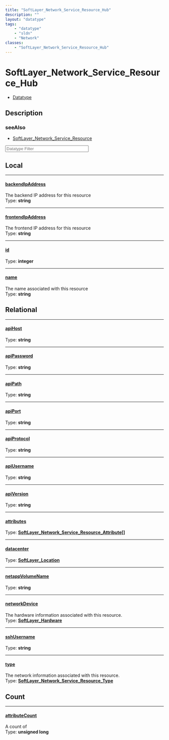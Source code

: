 ```yaml
---
title: "SoftLayer_Network_Service_Resource_Hub"
description: ""
layout: "datatype"
tags:
    - "datatype"
    - "sldn"
    - "Network"
classes:
    - "SoftLayer_Network_Service_Resource_Hub"
---
```


# SoftLayer_Network_Service_Resource_Hub
<div id='service-datatype'>
    <ul id='sldn-reference-tabs'>
        <li id='datatype'> <a href='/reference/datatypes/SoftLayer_Network_Service_Resource_Hub' >Datatype</a></li>
    </ul>
</div>

## Description 




### seeAlso

* [SoftLayer_Network_Service_Resource](/reference/datatypes/SoftLayer_Network_Service_Resource )




<!-- Filer BEGIN -->
<div class="view-filters">
        <div class="clearfix">
            <div class="search-input-box">
                <input placeholder="Datatype Filter" onkeyup="titleSearch(inputId='prop-input', divId='properties', elementClass='prop-row')" 
                    type="text" id="prop-input" value="" size="30" maxlength="128" class="form-text">
            </div>
        </div>
</div>
<!-- Filer END -->

<div id="properties" class="content">
<div id="localProperties" class="prop-content" >

## Local
<div class="prop-row">

-----
[backendIpAddress]: #backendipaddress
#### [backendIpAddress]
The backend IP address for this resource   
<span class="type-label">Type: </span>**string**


</div>
<div class="prop-row">

-----
[frontendIpAddress]: #frontendipaddress
#### [frontendIpAddress]
The frontend IP address for this resource   
<span class="type-label">Type: </span>**string**


</div>
<div class="prop-row">

-----
[id]: #id
#### [id]
  
<span class="type-label">Type: </span>**integer**


</div>
<div class="prop-row">

-----
[name]: #name
#### [name]
The name associated with this resource   
<span class="type-label">Type: </span>**string**


</div>
</div>
<!-- LOCAL PROPERTY END -->

<div id="relationalProperties"  class="prop-content" >

## Relational
<div class="prop-row">

-----
[apiHost]: #apihost
#### [apiHost]
  
<span class="type-label">Type: </span>**string**


</div>
<div class="prop-row">

-----
[apiPassword]: #apipassword
#### [apiPassword]
  
<span class="type-label">Type: </span>**string**


</div>
<div class="prop-row">

-----
[apiPath]: #apipath
#### [apiPath]
  
<span class="type-label">Type: </span>**string**


</div>
<div class="prop-row">

-----
[apiPort]: #apiport
#### [apiPort]
  
<span class="type-label">Type: </span>**string**


</div>
<div class="prop-row">

-----
[apiProtocol]: #apiprotocol
#### [apiProtocol]
  
<span class="type-label">Type: </span>**string**


</div>
<div class="prop-row">

-----
[apiUsername]: #apiusername
#### [apiUsername]
  
<span class="type-label">Type: </span>**string**


</div>
<div class="prop-row">

-----
[apiVersion]: #apiversion
#### [apiVersion]
  
<span class="type-label">Type: </span>**string**


</div>
<div class="prop-row">

-----
[attributes]: #attributes
#### [attributes]
  
<span class="type-label">Type: </span>**<a href='/reference/datatypes/SoftLayer_Network_Service_Resource_Attribute'>SoftLayer_Network_Service_Resource_Attribute[] </a>**


</div>
<div class="prop-row">

-----
[datacenter]: #datacenter
#### [datacenter]
  
<span class="type-label">Type: </span>**<a href='/reference/datatypes/SoftLayer_Location'>SoftLayer_Location </a>**


</div>
<div class="prop-row">

-----
[netappVolumeName]: #netappvolumename
#### [netappVolumeName]
  
<span class="type-label">Type: </span>**string**


</div>
<div class="prop-row">

-----
[networkDevice]: #networkdevice
#### [networkDevice]
The hardware information associated with this resource.  
<span class="type-label">Type: </span>**<a href='/reference/datatypes/SoftLayer_Hardware'>SoftLayer_Hardware </a>**


</div>
<div class="prop-row">

-----
[sshUsername]: #sshusername
#### [sshUsername]
  
<span class="type-label">Type: </span>**string**


</div>
<div class="prop-row">

-----
[type]: #type
#### [type]
The network information associated with this resource.  
<span class="type-label">Type: </span>**<a href='/reference/datatypes/SoftLayer_Network_Service_Resource_Type'>SoftLayer_Network_Service_Resource_Type </a>**


</div>

## Count
<div class="prop-row">

-----
[attributeCount]: #attributecount
#### [attributeCount]
A count of    
<span class="type-label">Type: </span>**unsigned long**


</div>
</div>


